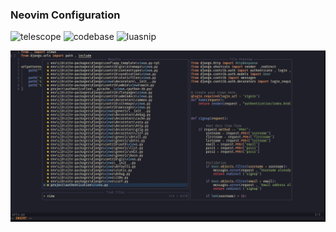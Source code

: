 ### Neovim Configuration

![telescope]('/screenshot/telescope.JPG')
![codebase]('/screenshot/codebase.JPG')
![luasnip]('/screenshot/luasnip.JPG')

<img src="screenshots/telescope.JPG" alt="telescrope">
